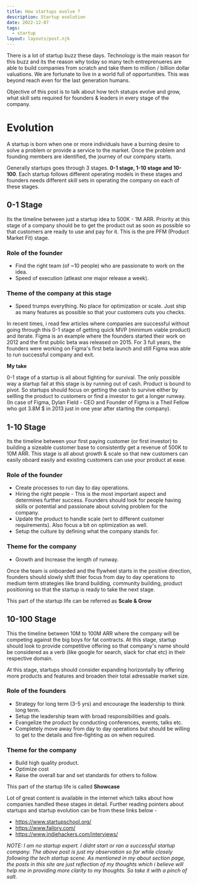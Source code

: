 ```yaml
---
title: How startups evolve ?
description: Startup evolution
date: 2022-12-07
tags:
  - startup
layout: layouts/post.njk
---
```

There is a lot of startup buzz these days. Technology is the main reason for this buzz and its the reason why today so many tech entreprenueres are able to build companies from scratch and take them to million / billion dollar valuations. We are fortunate to live in a world full of opportunities. This was beyond reach even for the last generation humans.

Objective of this post is to talk about how tech statups evolve and grow, what skill sets required for founders & leaders in every stage of the company.


# Evolution
A startup is born when one or more individuals have a burning desire to solve a problem or provide a service to the market. Once the problem and founding members are identified, the journey of our company starts.

Generally startups goes through 3 stages. **0-1 stage, 1-10 stage and 10-100**. Each startup follows different operating models in these stages and founders needs different skill sets in operating the company on each of these stages.

## 0-1 Stage
Its the timeline between just a startup idea to 500K - 1M ARR. Priority at this stage of a company should be to get the product out as soon as possible so that customers are ready to use and pay for it. This is the pre PFM (Product Market Fit) stage.

### Role of the founder
* Find the right team (of ~10 people) who are passionate to work on the idea.
* Speed of execution (atleast one major release a week).

### Theme of the company at this stage
* Speed trumps everything. No place for optimization or scale. Just ship as many features as possible so that your customers cuts you checks.

In recent times, i read few articles where companies are successful without going through this 0-1 stage of getting quick MVP (minimum viable product) and iterate. Figma is an example where the founders started their work on 2012 and the first public beta was released on 2015. For 3 full years, the founders were working on Figma's first beta launch and still Figma was able to run successful company and exit.

**My take**

0-1 stage of a startup is all about fighting for survival. The only possible way a startup fail at this stage is by running out of cash. Product is bound to pivot. So startups should focus on getting the cash to survive either by sellling the product to customers or find a investor to get a longer runway. (In case of Figma, Dylan Field - CEO and Founder of Figma is a Theil Fellow who got 3.8M $ in 2013 just in one year after starting the company).


## 1-10 Stage
Its the timeline between your first paying customer (or first investor) to building a sizeable customer base to consistently get a revenue of 500K to 10M ARR. This stage is all about growth & scale so that new customers can easily oboard easily and existing customers can use your product at ease.

### Role of the founder
* Create processes to run day to day operations.
* Hiring the right people - This is the most important aspect and determines further success. Founders should look for people having skills or potential and passionate about solving problem for the company.
* Update the product to handle scale (wrt to different customer requirements). Also focus a bit on optimization as well.
* Setup the culture by defining what the company stands for.

### Theme for the company
* Growth and Increase the length of runway.

Once the team is onboarded and the flywheel starts in the positive direction, founders should slowly shift thier focus from day to day operations to medium term strategies like brand building, community building, product positioning so that the startup is ready to take the next stage.

This part of the startup life can be referred as **Scale & Grow**

## 10-100 Stage
This the timeline between 10M to 100M ARR where the company will be competing against the big boys for fat contracts. At this stage, startup should look to provide competitive offering so that company's name should be considered as a verb (like google for search, slack for chat etc) in their respective domain.

At this stage, startups should consider expanding horizontally by offering more products and features and broaden their total adressable market size.

### Role of the founders
* Strategy for long term (3-5 yrs) and encourage the leadership to think long term.
* Setup the leadership team with broad responsibilities and goals.
* Evangelize the product by conducting conferences, events, talks etc.
* Completely move away from day to day operations but should be willing to get to the details and fire-fighting as on when required.

### Theme for the company
* Build high quality product.
* Optimize cost
* Raise the overall bar and set standards for others to follow.

This part of the startup life is called **Showcase**


Lot of great content is available in the internet which talks about how companies handled these stages in detail. Further reading pointers about startups and startup evolution can be from these links below -

* https://www.startupschool.org/
* https://www.failory.com/
* https://www.indiehackers.com/interviews/


*NOTE: I am no startup expert. I didnt start or ran a successful startup company. The above post is just my observation so far while closely following the tech startup scene. As mentioned in my about section page, the posts in this site are just reflection of my thoughts which i believe will help me in providing more clarity to my thoughts. So take it with a pinch of salt.*
